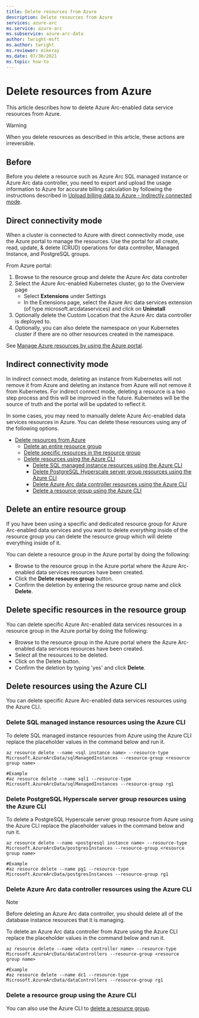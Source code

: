 ```yaml
---
title: Delete resources from Azure
description: Delete resources from Azure
services: azure-arc
ms.service: azure-arc
ms.subservice: azure-arc-data
author: twright-msft
ms.author: twright
ms.reviewer: mikeray
ms.date: 07/30/2021
ms.topic: how-to
---
```


# Delete resources from Azure

This article describes how to delete Azure Arc-enabled data service resources from Azure.

> [!WARNING]
> When you delete resources as described in this article, these actions are irreversible.

## Before

Before you delete a resource such as Azure Arc SQL managed instance or Azure Arc data controller, you need to export and upload the usage information to Azure for accurate billing calculation by following the instructions described in [Upload billing data to Azure - Indirectly connected mode](view-billing-data-in-azure.md#upload-billing-data-to-azure---indirectly-connected-mode).

## Direct connectivity mode

When a cluster is connected to Azure with direct connectivity mode, use the Azure portal to manage the resources. Use the portal for all create, read, update, & delete (CRUD) operations for data controller, Managed Instance, and PostgreSQL groups.

From Azure portal:
1. Browse to the resource group and delete the Azure Arc data controller
2. Select the Azure Arc-enabled Kubernetes cluster, go to the Overview page
    - Select **Extensions** under Settings
    - In the Extensions page, select the Azure Arc data services extension (of type microsoft.arcdataservices) and click on **Uninstall**
3. Optionally delete the Custom Location that the Azure Arc data controller is deployed to.
4. Optionally, you can also delete the namespace on your Kubernetes cluster if there are no other resources created in the namespace.



See [Manage Azure resources by using the Azure portal](../../azure-resource-manager/management/manage-resources-portal.md).

## Indirect connectivity mode

In indirect connect mode, deleting an instance from Kubernetes will not remove it from Azure and deleting an instance from Azure will not remove it from Kubernetes. For indirect connect mode, deleting a resource is a two step process and this will be improved in the future. Kubernetes will be the source of truth and the portal will be updated to reflect it.

In some cases, you may need to manually delete Azure Arc-enabled data services resources in Azure.  You can delete these resources using any of the following options.

- [Delete resources from Azure](#delete-resources-from-azure)
  - [Delete an entire resource group](#delete-an-entire-resource-group)
  - [Delete specific resources in the resource group](#delete-specific-resources-in-the-resource-group)
  - [Delete resources using the Azure CLI](#delete-resources-using-the-azure-cli)
    - [Delete SQL managed instance resources using the Azure CLI](#delete-sql-managed-instance-resources-using-the-azure-cli)
    - [Delete PostgreSQL Hyperscale server group resources using the Azure CLI](#delete-postgresql-hyperscale-server-group-resources-using-the-azure-cli)
    - [Delete Azure Arc data controller resources using the Azure CLI](#delete-azure-arc-data-controller-resources-using-the-azure-cli)
    - [Delete a resource group using the Azure CLI](#delete-a-resource-group-using-the-azure-cli)


## Delete an entire resource group

If you have been using a specific and dedicated resource group for Azure Arc-enabled data services and you want to delete *everything* inside of the resource group you can delete the resource group which will delete everything inside of it.  

You can delete a resource group in the Azure portal by doing the following:

- Browse to the resource group in the Azure portal where the Azure Arc-enabled data services resources have been created.
- Click the **Delete resource group** button.
- Confirm the deletion by entering the resource group name and click **Delete**.

## Delete specific resources in the resource group

You can delete specific Azure Arc-enabled data services resources in a resource group in the Azure portal by doing the following:

- Browse to the resource group in the Azure portal where the Azure Arc-enabled data services resources have been created.
- Select all the resources to be deleted.
- Click on the Delete button.
- Confirm the deletion by typing 'yes' and click **Delete**.

## Delete resources using the Azure CLI

You can delete specific Azure Arc-enabled data services resources using the Azure CLI.

### Delete SQL managed instance resources using the Azure CLI

To delete SQL managed instance resources from Azure using the Azure CLI replace the placeholder values in the command below and run it.

```azurecli
az resource delete --name <sql instance name> --resource-type Microsoft.AzureArcData/sqlManagedInstances --resource-group <resource group name>

#Example
#az resource delete --name sql1 --resource-type Microsoft.AzureArcData/sqlManagedInstances --resource-group rg1
```

### Delete PostgreSQL Hyperscale server group resources using the Azure CLI

To delete a PostgreSQL Hyperscale server group resource from Azure using the Azure CLI replace the placeholder values in the command below and run it.

```azurecli
az resource delete --name <postgresql instance name> --resource-type Microsoft.AzureArcData/postgresInstances --resource-group <resource group name>

#Example
#az resource delete --name pg1 --resource-type Microsoft.AzureArcData/postgresInstances --resource-group rg1
```

### Delete Azure Arc data controller resources using the Azure CLI

> [!NOTE]
> Before deleting an Azure Arc data controller, you should delete all of the database instance resources that it is managing.

To delete an Azure Arc data controller from Azure using the Azure CLI replace the placeholder values in the command below and run it.

```azurecli
az resource delete --name <data controller name> --resource-type Microsoft.AzureArcData/dataControllers --resource-group <resource group name>

#Example
#az resource delete --name dc1 --resource-type Microsoft.AzureArcData/dataControllers --resource-group rg1
```

### Delete a resource group using the Azure CLI

You can also use the Azure CLI to [delete a resource group](../../azure-resource-manager/management/delete-resource-group.md).
